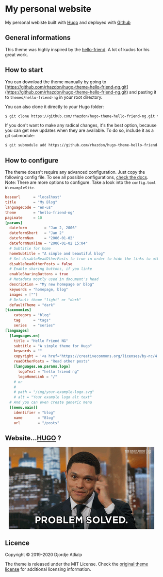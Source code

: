 # My personal website
My personal webiste built with <a href="https://gohugo.io/">Hugo</a> and deployed with <a href="https://pages.github.com/">Github</a>

## General informations

This theme was highly inspired by the [hello-friend](https://github.com/rhazdon/hugo-theme-hello-friend-ng). A lot of kudos for his great work.

## How to start

You can download the theme manually by going to [https://github.com/rhazdon/hugo-theme-hello-friend-ng.git](https://github.com/rhazdon/hugo-theme-hello-friend-ng.git) and pasting it to `themes/hello-friend-ng` in your root directory.

You can also clone it directly to your Hugo folder:

``` bash
$ git clone https://github.com/rhazdon/hugo-theme-hello-friend-ng.git themes/hello-friend-ng
```

If you don't want to make any radical changes, it's the best option, because you can get new updates when they are available. To do so, include it as a git submodule:

``` bash
$ git submodule add https://github.com/rhazdon/hugo-theme-hello-friend-ng.git themes/hello-friend-ng
```

## How to configure

The theme doesn't require any advanced configuration. Just copy the following config file.
To see all possible configurations, [check the docs](docs/config.md).
Note: There are more options to configure. Take a look into the `config.toml` in `exampleSite`.

``` toml
baseurl      = "localhost"
title        = "My Blog"
languageCode = "en-us"
theme        = "hello-friend-ng"
paginate     = 10
[params]
  dateform        = "Jan 2, 2006"
  dateformShort   = "Jan 2"
  dateformNum     = "2006-01-02"
  dateformNumTime = "2006-01-02 15:04"
  # Subtitle for home
  homeSubtitle = "A simple and beautiful blog"
  # Set disableReadOtherPosts to true in order to hide the links to other posts.
  disableReadOtherPosts = false
  # Enable sharing buttons, if you linke
  enableSharingButtons = true
  # Metadata mostly used in document's head
  description = "My new homepage or blog"
  keywords = "homepage, blog"
  images = [""]
  # Default theme "light" or "dark"
  defaultTheme = "dark"
[taxonomies]
    category = "blog"
    tag      = "tags"
    series   = "series"
[languages]
  [languages.en]
    title = "Hello Friend NG"
    subtitle = "A simple theme for Hugo"
    keywords = ""
    copyright = '<a href="https://creativecommons.org/licenses/by-nc/4.0/" target="_blank" rel="noopener">CC BY-NC 4.0</a>'
    readOtherPosts = "Read other posts"
    [languages.en.params.logo]
      logoText = "hello friend ng"
      logoHomeLink = "/"
    # or
    #
    # path = "/img/your-example-logo.svg"
    # alt = "Your example logo alt text"
  # And you can even create generic menu
  [[menu.main]]
    identifier = "blog"
    name       = "Blog"
    url        = "/posts"
```

## Website...[HUGO](https://gohugo.io/) ?

<p align="center" width="100%">
    <img src="static/giphy.gif">
</p>

## Licence

Copyright © 2019-2020 Djordje Atlialp

The theme is released under the MIT License. Check the [original theme license](https://github.com/rhazdon/hugo-theme-hello-friend-ng/blob/master/LICENSE.md) for additional licensing information.
